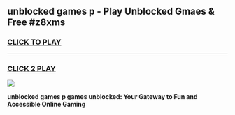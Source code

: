 
## unblocked games p - Play Unblocked Gmaes & Free #z8xms
<h3>
<a href="https://premium.freeplayer.one?title=unblocked_games_p&ref=01M">CLICK TO PLAY</a></h3>
<hr>

<h3>
<a href="https://premium.freeplayer.one?title=unblocked_games_p&ref=01M">CLICK 2 PLAY</a>
  
</h3>

<a href="https://premium.freeplayer.one?title=unblocked_games_p&ref=01M"><img src="https://clearcache.store/games.png"></a>


**unblocked games p games unblocked: Your Gateway to Fun and Accessible Online Gaming**
